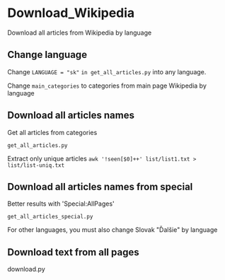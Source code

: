 # Download_Wikipedia
Download all articles from Wikipedia by language

## Change language
Change `LANGUAGE = "sk"` `in get_all_articles.py` into any language.

Change `main_categories` to categories from main page Wikipedia by language

## Download all articles names

Get all articles from categories

`get_all_articles.py`

Extract only unique articles `awk '!seen[$0]++' list/list1.txt > list/list-uniq.txt`

## Download all articles names from special

Better results with 'Special:AllPages'

`get_all_articles_special.py`

For other languages, you must also change Slovak "Ďalšie" by language

## Download text from all pages

download.py
